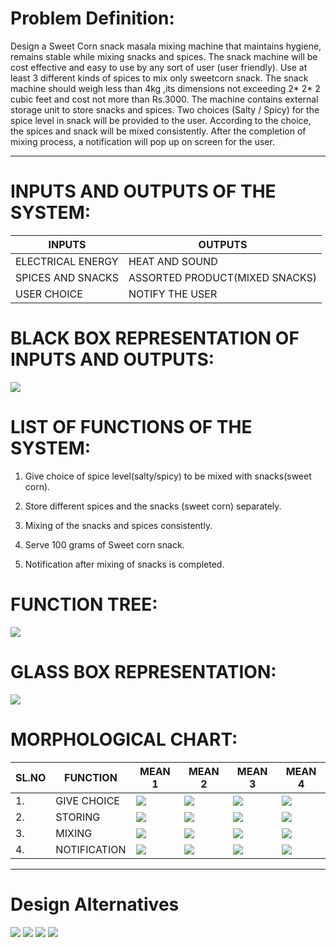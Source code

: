 # Problem Definition:
Design a Sweet Corn snack masala mixing machine that maintains hygiene,  remains stable while mixing snacks and spices. The snack machine will be cost effective and easy to use by any sort of user (user friendly). Use at least 3 different kinds of spices to mix only sweetcorn snack. The snack machine should weigh less than 4kg ,its dimensions not exceeding 2* 2* 2 cubic feet and cost not more than Rs.3000. The machine contains external storage unit to store snacks and spices. Two choices (Salty / Spicy) for the spice level in snack will be provided to the user. According to the choice, the spices and snack will be mixed consistently. After the completion of mixing process, a notification will pop up on screen for the user.


***

# INPUTS AND OUTPUTS OF THE SYSTEM:



|INPUTS|OUTPUTS|
|--|--|
|ELECTRICAL ENERGY|HEAT AND SOUND|
|SPICES AND SNACKS|ASSORTED PRODUCT(MIXED SNACKS)|
|USER CHOICE|NOTIFY THE USER|



# BLACK BOX REPRESENTATION OF INPUTS AND OUTPUTS:

![](https://github.com/f-division-2019-2020-odd/Repo-03/blob/master/black%20box.png?raw=true)




# LIST OF FUNCTIONS OF THE SYSTEM:

1. Give choice of spice level(salty/spicy) to be mixed with snacks(sweet corn).

2. Store different spices and the snacks (sweet corn) separately.

3. Mixing of the snacks and spices consistently.

4. Serve 100 grams of Sweet corn snack.

5. Notification after mixing of snacks is completed.





# FUNCTION TREE:




![](https://github.com/f-division-2019-2020-odd/Repo-03/blob/master/FUNCTION%20CHART.png?raw=true)








# GLASS BOX REPRESENTATION:
![](https://github.com/f-division-2019-2020-odd/Repo-03/blob/master/GLASS%20BOX.png?raw=true)






# MORPHOLOGICAL CHART:


|SL.NO|FUNCTION|MEAN 1|MEAN 2|MEAN 3|MEAN 4|
|--|--|--|--|--|--|
|1.|GIVE CHOICE|![](https://images-na.ssl-images-amazon.com/images/I/219Hg8lpB5L.jpg)|![](https://shop.siroelettronica.it/277-large_default/tastiera-meccanica-4x4.jpg)|![](https://media.rs-online.com/t_large/F8610270-01.jpg)|![](https://www.wikihow.com/images/thumb/5/5d/Use-Bluetooth-Technology-Step-1-Version-5.jpg/aid1807823-v4-728px-Use-Bluetooth-Technology-Step-1-Version-5.jpg)|
|2.|STORING|![](https://i.pinimg.com/236x/76/58/74/765874e9126c060d2feac954758422d8--woodworking-plans-woodworking-projects.jpg)|![](https://images-na.ssl-images-amazon.com/images/I/61YwpQVRPiL._SX466_.jpg)|![](https://i.ebayimg.com/images/g/UdkAAOSwGkZZcZTY/s-l300.jpg)|![](https://in.all.biz/img/in/catalog/568939.jpeg)|
|3.|MIXING|![](https://www.jfservice.se/pub_images/medium/PSGBAP170PW004QH_1822.jpg)|![](https://images-na.ssl-images-amazon.com/images/I/71B5DPZ%2BcCL._SX466_.jpg)|![](https://github.com/f-division-2019-2020-odd/Repo-03/blob/master/pH_pt_cube.jpg?raw=true) |![](https://heidolph-instruments.com/products/05%20Overhead%20Stirrer/Impeller/image-thumb__1065__teaserType1/Impeller-BR-12-pivoting-blade.png)|
|4.|NOTIFICATION|![](https://smhttp-ssl-80937.nexcesscdn.net/media/catalog/product/cache/b3b166914d87ce343d4dc5ec5117b502/p/i/piezo_trip-4213l_870x630.jpg)|![](https://images-na.ssl-images-amazon.com/images/I/51VXtQcjThL._SX342_.jpg)|![](http://www.alloy-wires.com/photo/pl16549240-high_heat_sensitive_property_bimetallic_strip_metals_bimetal_sheet_for_temperature_sensor.jpg)|![](https://i.ebayimg.com/images/g/CToAAOxygPtSt-nU/s-l300.jpg)|


***

# Design Alternatives

![](https://github.com/f-division-2019-2020-odd/Repo-03/blob/master/IMG-20190915-WA0013.jpg?raw=true)
![](https://github.com/f-division-2019-2020-odd/Repo-03/blob/master/IMG-20190915-WA0011.jpg?raw=true)
![](https://github.com/f-division-2019-2020-odd/Repo-03/blob/master/IMG-20190915-WA0010.jpg?raw=true)
![](https://github.com/f-division-2019-2020-odd/Repo-03/blob/master/IMG-20190915-WA0007.jpg?raw=true)


 